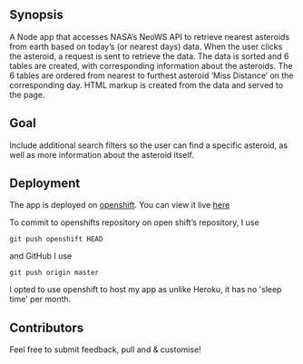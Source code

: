 ## Synopsis

A Node app that accesses NASA’s NeoWS API to retrieve nearest asteroids from earth based on today’s (or nearest days) data. 
When the user clicks the asteroid, a request is sent to retrieve the data.
The data is sorted and 6 tables are created, with corresponding information about the asteroids.
The 6 tables are ordered from nearest to furthest asteroid ‘Miss Distance’ on the corresponding day.
HTML markup is created from the data and served to the page.

## Goal

Include additional search filters so the user can find a specific asteroid, as well as more information about the asteroid itself.


## Deployment

The app is deployed on [openshift](https://openshift.redhat.com).
You can view it live [here](http://nearestasteroidapp-njsfield.rhcloud.com/)


To commit to openshifts repository on open shift’s repository, I use 

```
git push openshift HEAD
```

and GitHub I use

```
git push origin master
```

I opted to use openshift to host my app as unlike Heroku, it has no 'sleep time' per month.

## Contributors

Feel free to submit feedback, pull and & customise! 


